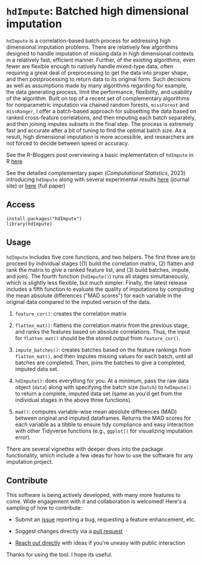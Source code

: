 # `hdImpute`: Batched high dimensional imputation

`hdImpute` is a correlation-based batch process for addressing high dimensional imputation problems. There are relatively few algorithms designed to handle imputation of missing data in high dimensional contexts in a relatively fast, efficient manner. Further, of the existing algorithms, even fewer are flexible enough to natively handle mixed-type data, often requiring a great deal of preprocessing to get the data into proper shape, and then postprocessing to return data to its original form. Such decisions as well as assumptions made by many algorithms regarding for example, the data generating process, limit the performance, flexibility, and usability of the algorithm. Built on top of a recent set of complementary algorithms for nonparametric imputation via chained random forests, `missForest` and `missRanger`, I offer a batch-based approach for subsetting the data based on ranked cross-feature correlations, and then imputing each batch separately, and then joining imputes subsets in the final step. The process is extremely fast and accurate after a bit of tuning to find the optimal batch size. As a result, high dimensional imputation is more accessible, and researchers are not forced to decide between speed or accuracy.

See the R-Bloggers post overviewing a basic implementation of `hdImpute` in R [here](https://www.r-bloggers.com/2022/03/batched-imputation-for-high-dimensional-missing-data-problems/)

See the detailed complementary paper (*Computational Statistics*, 2023) introducing `hdImpute` along with several experimental results [here](https://link.springer.com/article/10.1007/s00180-023-01325-9) (journal site) or [here](https://github.com/pdwaggoner/hdImpute/blob/main/resfiles/hdimpute_paper.pdf) (full paper)

## Access

```{r}
install.packages("hdImpute")
library(hdImpute)
```

## Usage

`hdImpute` includes five core functions, and two helpers. The first three are to proceed by individual stages ((1) build the correlation matrix, (2) flatten and rank the matrix to give a ranked feature list, and (3) build batches, impute, and join). The fourth function (`hdImpute()`) runs all stages simultaneously, which is slightly less flexible, but much simpler. Finally, the latest release includes a fifth function to evaluate the quality of imputations by computing the mean absolute differences ("MAD scores") for each variable in the original data compared to the imputed version of the data. 

  1. `feature_cor()`: creates the correlation matrix
  
  2. `flatten_mat()`: flattens the correlation matrix from the previous stage, and ranks the features based on absolute correlations. Thus, the input for `flatten_mat()` should be the stored output from `feature_cor()`.
  
  3. `impute_batches()`: creates batches based on the feature rankings from `flatten_mat()`, and then imputes missing values for each batch, until all batches are completed. Then, joins the batches to give a completed, imputed data set. 

  4. `hdImpute()`: does everything for you. At a minimum, pass the raw data object (`data`) along with specifying the batch size (`batch`) to `hdImpute()` to return a complete, imputed data set (same as you'd get from the individual stages in the above three functions).
  
  5. `mad()`: computes variable-wise mean absolute differences (MAD) between original and imputed dataframes. Returns the MAD scores for each variable as a tibble to ensure tidy compliance and easy interaction with other Tidyverse functions (e.g., `ggplot()` for visualizing imputation error).

There are several vignettes with deeper dives into the package functionality, which include a few ideas for how to use the software for any imputation project.

## Contribute

This software is being actively developed, with many more features to come. Wide engagement with it and collaboration is welcomed! Here's a sampling of how to contribute:

  - Submit an [issue](https://github.com/pdwaggoner/hdImpute/issues) reporting a bug, requesting a feature enhancement, etc. 

  - Suggest changes directly via a [pull request](https://github.com/pdwaggoner/hdImpute/pulls)

  - [Reach out directly](https://pdwaggoner.github.io/) with ideas if you're uneasy with public interaction

Thanks for using the tool. I hope its useful.
